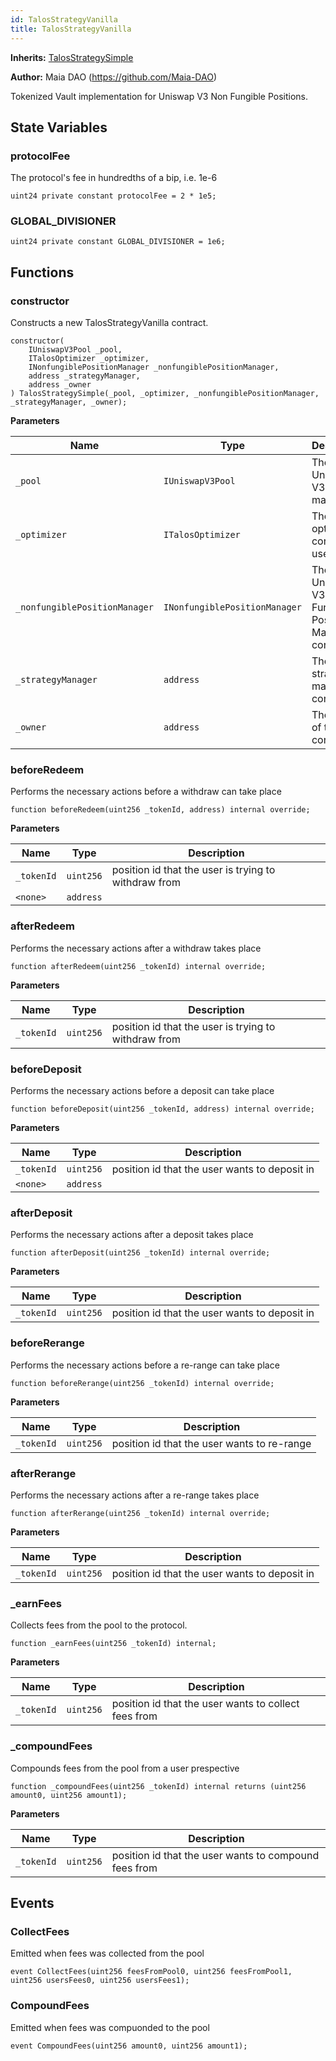 ```yaml
---
id: TalosStrategyVanilla
title: TalosStrategyVanilla
---
```


**Inherits:**
[TalosStrategySimple](/talos/strategies/TalosStrategySimple.sol/abstract.TalosStrategySimple.md)

**Author:**
Maia DAO (https://github.com/Maia-DAO)

Tokenized Vault implementation for Uniswap V3 Non Fungible Positions.


## State Variables
### protocolFee
The protocol's fee in hundredths of a bip, i.e. 1e-6


```solidity
uint24 private constant protocolFee = 2 * 1e5;
```


### GLOBAL_DIVISIONER

```solidity
uint24 private constant GLOBAL_DIVISIONER = 1e6;
```


## Functions
### constructor

Constructs a new TalosStrategyVanilla contract.


```solidity
constructor(
    IUniswapV3Pool _pool,
    ITalosOptimizer _optimizer,
    INonfungiblePositionManager _nonfungiblePositionManager,
    address _strategyManager,
    address _owner
) TalosStrategySimple(_pool, _optimizer, _nonfungiblePositionManager, _strategyManager, _owner);
```
**Parameters**

|Name|Type|Description|
|----|----|-----------|
|`_pool`|`IUniswapV3Pool`|The Uniswap V3 pool to manage.|
|`_optimizer`|`ITalosOptimizer`|The optimizer contract to use.|
|`_nonfungiblePositionManager`|`INonfungiblePositionManager`|The Uniswap V3 Non Fungible Position Manager contract.|
|`_strategyManager`|`address`|The strategy manager contract.|
|`_owner`|`address`|The owner of the contract.|


### beforeRedeem

Performs the necessary actions before a withdraw can take place


```solidity
function beforeRedeem(uint256 _tokenId, address) internal override;
```
**Parameters**

|Name|Type|Description|
|----|----|-----------|
|`_tokenId`|`uint256`|position id that the user is trying to withdraw from|
|`<none>`|`address`||


### afterRedeem

Performs the necessary actions after a withdraw takes place


```solidity
function afterRedeem(uint256 _tokenId) internal override;
```
**Parameters**

|Name|Type|Description|
|----|----|-----------|
|`_tokenId`|`uint256`|position id that the user is trying to withdraw from|


### beforeDeposit

Performs the necessary actions before a deposit can take place


```solidity
function beforeDeposit(uint256 _tokenId, address) internal override;
```
**Parameters**

|Name|Type|Description|
|----|----|-----------|
|`_tokenId`|`uint256`|position id that the user wants to deposit in|
|`<none>`|`address`||


### afterDeposit

Performs the necessary actions after a deposit takes place


```solidity
function afterDeposit(uint256 _tokenId) internal override;
```
**Parameters**

|Name|Type|Description|
|----|----|-----------|
|`_tokenId`|`uint256`|position id that the user wants to deposit in|


### beforeRerange

Performs the necessary actions before a re-range can take place


```solidity
function beforeRerange(uint256 _tokenId) internal override;
```
**Parameters**

|Name|Type|Description|
|----|----|-----------|
|`_tokenId`|`uint256`|position id that the user wants to re-range|


### afterRerange

Performs the necessary actions after a re-range takes place


```solidity
function afterRerange(uint256 _tokenId) internal override;
```
**Parameters**

|Name|Type|Description|
|----|----|-----------|
|`_tokenId`|`uint256`|position id that the user wants to deposit in|


### _earnFees

Collects fees from the pool to the protocol.


```solidity
function _earnFees(uint256 _tokenId) internal;
```
**Parameters**

|Name|Type|Description|
|----|----|-----------|
|`_tokenId`|`uint256`|position id that the user wants to collect fees from|


### _compoundFees

Compounds fees from the pool from a user prespective


```solidity
function _compoundFees(uint256 _tokenId) internal returns (uint256 amount0, uint256 amount1);
```
**Parameters**

|Name|Type|Description|
|----|----|-----------|
|`_tokenId`|`uint256`|position id that the user wants to compound fees from|


## Events
### CollectFees
Emitted when fees was collected from the pool


```solidity
event CollectFees(uint256 feesFromPool0, uint256 feesFromPool1, uint256 usersFees0, uint256 usersFees1);
```

### CompoundFees
Emitted when fees was compuonded to the pool


```solidity
event CompoundFees(uint256 amount0, uint256 amount1);
```

